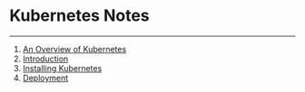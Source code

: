 # Kubernetes Notes

---

1. [An Overview of Kubernetes](../main/01_An_Overview_of_Kubernetes.md)
2. [Introduction](../main/02_Introduction.md)
3. [Installing Kubernetes](../main/03_Installing_Kubernetes.md)
4. [Deployment](../main/04_Deployment.md)
